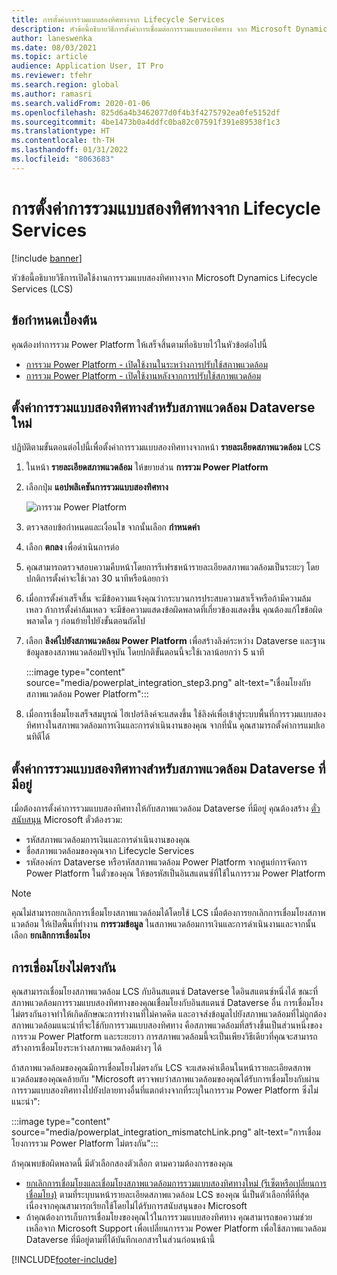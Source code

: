 ```yaml
---
title: การตั้งค่าการรวมแบบสองทิศทางจาก Lifecycle Services
description: หัวข้อนี้อธิบายวิธีการตั้งค่าการเชื่อมต่อการรวมแบบสองทิศทาง จาก Microsoft Dynamics Lifecycle Services (LCS)
author: laneswenka
ms.date: 08/03/2021
ms.topic: article
audience: Application User, IT Pro
ms.reviewer: tfehr
ms.search.region: global
ms.author: ramasri
ms.search.validFrom: 2020-01-06
ms.openlocfilehash: 825d6a4b3462077d0f4b3f4275792ea0fe5152df
ms.sourcegitcommit: 4be1473b0a4ddfc0ba82c07591f391e89538f1c3
ms.translationtype: HT
ms.contentlocale: th-TH
ms.lasthandoff: 01/31/2022
ms.locfileid: "8063683"
---
```

# <a name="dual-write-setup-from-lifecycle-services"></a>การตั้งค่าการรวมแบบสองทิศทางจาก Lifecycle Services

[!include [banner](../../includes/banner.md)]



หัวข้อนี้อธิบายวิธีการเปิดใช้งานการรวมแบบสองทิศทางจาก Microsoft Dynamics Lifecycle Services (LCS)

## <a name="prerequisites"></a>ข้อกำหนดเบื้องต้น

คุณต้องทำการรวม Power Platform ให้เสร็จสิ้นตามที่อธิบายไว้ในหัวข้อต่อไปนี้

+ [การรวม Power Platform - เปิดใช้งานในระหว่างการปรับใช้สภาพแวดล้อม](../../power-platform/enable-power-platform-integration.md#enable-during-deploy)
+ [การรวม Power Platform - เปิดใช้งานหลังจากการปรับใช้สภาพแวดล้อม](../../power-platform/enable-power-platform-integration.md#enable-after-deploy)

## <a name="set-up-dual-write-for-new-dataverse-environments"></a>ตั้งค่าการรวมแบบสองทิศทางสำหรับสภาพแวดล้อม Dataverse ใหม่

ปฏิบัติตามขั้นตอนต่อไปนี้เพื่อตั้งค่าการรวมแบบสองทิศทางจากหน้า **รายละเอียดสภาพแวดล้อม** LCS

1. ในหน้า **รายละเอียดสภาพแวดล้อม** ให้ขยายส่วน **การรวม Power Platform**

2. เลือกปุ่ม **แอปพลิเคชันการรวมแบบสองทิศทาง**

    ![การรวม Power Platform](media/powerplat_integration_step2.png)

3. ตรวจสอบข้อกำหนดและเงื่อนไข จากนั้นเลือก **กำหนดค่า**

4. เลือก **ตกลง** เพื่อดำเนินการต่อ

5. คุณสามารถตรวจสอบความคืบหน้าโดยการรีเฟรชหน้ารายละเอียดสภาพแวดล้อมเป็นระยะๆ โดยปกติการตั้งค่าจะใช้เวลา 30 นาทีหรือน้อยกว่า  

6. เมื่อการตั้งค่าเสร็จสิ้น จะมีข้อความแจ้งคุณว่ากระบวนการประสบความสาเร็จหรือถ้ามีความล้มเหลว ถ้าการตั้งค่าล้มเหลว จะมีข้อความแสดงข้อผิดพลาดที่เกี่ยวข้องแสดงขึ้น คุณต้องแก้ไขข้อผิดพลาดใด ๆ ก่อนย้ายไปยังขั้นตอนถัดไป

7. เลือก **ลิงค์ไปยังสภาพแวดล้อม Power Platform** เพื่อสร้างลิงค์ระหว่าง Dataverse และฐานข้อมูลของสภาพแวดล้อมปัจจุบัน โดยปกติขั้นตอนนี้จะใช้เวลาน้อยกว่า 5 นาที

    :::image type="content" source="media/powerplat_integration_step3.png" alt-text="เชื่อมโยงกับสภาพแวดล้อม Power Platform":::

8. เมื่อการเชื่อมโยงเสร็จสมบูรณ์ ไฮเปอร์ลิงค์จะแสดงขึ้น ใช้ลิงค์เพื่อเข้าสู่ระบบพื้นที่การรวมแบบสองทิศทางในสภาพแวดล้อมการเงินและการดำเนินงานของคุณ จากที่นั่น คุณสามารถตั้งค่าการแมปเอนทิตีได้

## <a name="set-up-dual-write-for-an-existing-dataverse-environment"></a>ตั้งค่าการรวมแบบสองทิศทางสำหรับสภาพแวดล้อม Dataverse ที่มีอยู่

เมื่อต้องการตั้งค่าการรวมแบบสองทิศทางให้กับสภาพแวดล้อม Dataverse ที่มีอยู่ คุณต้องสร้าง [ตั๋วสนับสนุน](../../lifecycle-services/lcs-support.md) Microsoft ตั๋วต้องรวม:

+ รหัสสภาพแวดล้อมการเงินและการดำเนินงานของคุณ
+ ชื่อสภาพแวดล้อมของคุณจาก Lifecycle Services
+ รหัสองค์กร Dataverse หรือรหัสสภาพแวดล้อม Power Platform จากศูนย์การจัดการ Power Platform ในตั๋วของคุณ ให้ขอรหัสเป็นอินสแตนซ์ที่ใช้ในการรวม Power Platform

> [!NOTE]
> คุณไม่สามารถยกเลิกการเชื่อมโยงสภาพแวดล้อมได้โดยใช้ LCS เมื่อต้องการยกเลิกการเชื่อมโยงสภาพแวดล้อม ให้เปิดพื้นที่ทำงาน **การรวมข้อมูล** ในสภาพแวดล้อมการเงินและการดำเนินงานและจากนั้น เลือก **ยกเลิกการเชื่อมโยง**

## <a name="linking-mismatch"></a>การเชื่อมโยงไม่ตรงกัน

คุณสามารถเชื่อมโยงสภาพแวดล้อม LCS กับอินสแตนซ์ Dataverse ใดอินสแตนซ์หนึ่งได้ ขณะที่สภาพแวดล้อมการรวมแบบสองทิศทางของคุณเชื่อมโยงกับอินสแตนซ์ Dataverse อื่น การเชื่อมโยงไม่ตรงกันอาจทําให้เกิดลักษณะการทํางานที่ไม่คาดคิด และอาจส่งข้อมูลไปยังสภาพแวดล้อมที่ไม่ถูกต้อง สภาพแวดล้อมแนะนำที่จะใช้กับการรวมแบบสองทิศทาง คือสภาพแวดล้อมที่สร้างขึ้นเป็นส่วนหนึ่งของการรวม Power Platform และระยะยาว การสภาพแวดล้อมนี้จะเป็นเพียงวิธีเดียวที่คุณจะสามารถสร้างการเชื่อมโยงระหว่างสภาพแวดล้อมต่างๆ ได้

ถ้าสภาพแวดล้อมของคุณมีการเชื่อมโยงไม่ตรงกัน LCS จะแสดงคําเตือนในหน้ารายละเอียดสภาพแวดล้อมของคุณคล้ายกับ "Microsoft ตรวจพบว่าสภาพแวดล้อมของคุณได้รับการเชื่อมโยงกับผ่านการรวมแบบสองทิศทางไปยังปลายทางอื่นที่แตกต่างจากที่ระบุในการรวม Power Platform ซึ่งไม่แนะนำ":

:::image type="content" source="media/powerplat_integration_mismatchLink.png" alt-text="การเชื่อมโยงการรวม Power Platform ไม่ตรงกัน":::

ถ้าคุณพบข้อผิดพลาดนี้ มีตัวเลือกสองตัวเลือก ตามความต้องการของคุณ

+ [ยกเลิกการเชื่อมโยงและเชื่อมโยงสภาพแวดล้อมการรวมแบบสองทิศทางใหม่ (รีเซ็ตหรือเปลี่ยนการเชื่อมโยง)](relink-environments.md#scenario-reset-or-change-linking) ตามที่ระบุบนหน้ารายละเอียดสภาพแวดล้อม LCS ของคุณ นี่เป็นตัวเลือกที่ดีที่สุด เนื่องจากคุณสามารถเรียกใช้โดยไม่ได้รับการสนับสนุนของ Microsoft  
+ ถ้าคุณต้องการเก็บการเชื่อมโยงของคุณไว้ในการรวมแบบสองทิศทาง คุณสามารถขอความช่วยเหลือจาก Microsoft Support เพื่อเปลี่ยนการรวม Power Platform เพื่อใช้สภาพแวดล้อม Dataverse ที่มีอยู่ตามที่ได้บันทึกเอกสารในส่วนก่อนหน้านี้  

[!INCLUDE[footer-include](../../../../includes/footer-banner.md)]
